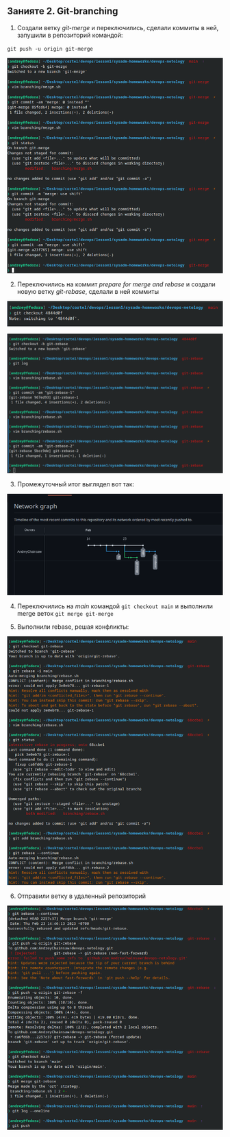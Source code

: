 ## Занияте 2. Git-branching

1. Создали ветку *git-merge* и переключились, сделали коммиты в ней, запушили в репозиторий командой:

` git push -u origin git-merge `

![all text](../img/git-branching/1.png)

2. Переключились на коммит *prepare for merge and rebase* и создали новую ветку *git-rebase*, сделали в ней коммиты

![all text](../img/git-branching/2.png)

![all text](../img/git-branching/3.png)

3. Промежуточный итог выглядел вот так:

![all text](../img/git-branching/4.png)

4. Переключились на *main* командой ` git checkout main ` и выполнили merge веток ` git merge git-merge `

5. Выполнили rebase, решая конфликты:

![all text](../img/git-branching/5.png)

6. Отправили ветку в удаленный репозиторий

![all text](../img/git-branching/6.png)